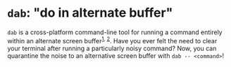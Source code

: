 # `dab`: "do in alternate buffer"

`dab` is a cross-platform command-line tool for running a command entirely
within an alternate screen buffer<sup>[1], [2]</sup>. Have you ever felt the
need to clear your terminal after running a particularly noisy command? Now, you
can quarantine the noise to an alternative screen buffer with `dab --
<command>`!

[1]: https://terminalguide.namepad.de/mode/p47/
[2]: https://learn.microsoft.com/en-us/windows/console/console-virtual-terminal-sequences#alternate-screen-buffer
